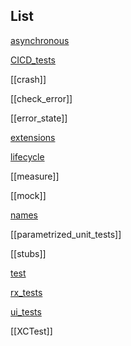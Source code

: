 ## List

[asynchronous](asynchronous.md)

[CICD_tests](CICD_tests.md)

[[crash]]

[[check_error]]

[[error_state]]

[extensions](ios/test/extensions.md)

[lifecycle](ios/test/lifecycle.md)

[[measure]]

[[mock]]

[names](names.md)

[[parametrized_unit_tests]]

[[stubs]]

[test](test.md)

[rx_tests](rx_tests.md)

[ui_tests](ui_tests.md)

[[XCTest]]